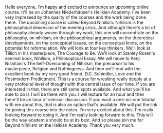  Hello everyone, I'm happy and excited to announce an upcoming online course. It'll be on Johannes Niederhäuser's Hellkian Academy. I've been very impressed by the quality of the courses and the work being done there. The upcoming course is called Beyond Nihilism. Nihilism is the philosophical dimension of the meeting crisis. And although there's a lot of philosophy already woven through my work, this one will concentrate on the philosophy, on nihilism, on the philosophical arguments, on the theoretical developments, on the conceptual issues, on the conceptual knots, on the potential for reformulation. We will look at four key thinkers. We'll look at Tillich in his masterpiece, The Courage to Be. We'll look at Stanley Rosen's seminal book, Nihilism, a Philosophical Essay. We will move to Kenji Nishitani's The Self-Overcoming of Nihilism, the precursor to his masterpiece, Religion and Nothingness. And then we'll end with the excellent book by my very good friend, D.C. Schindler, Love and the Postmodern Predictment. This is a course for wrestling really deeply at a very profound level of thought with this central issue of our time. If you are interested in that, there are still some spots available. And what you'll be able to do is I will be there with you. I will lecture for an hour and then there'll be an hour of seminar discussion. If you want a one-on-one tutorial with me about this, that is also an option that's available. We will put the link for joining this course into the notes. I'm very excited about this. I'm really looking forward to doing it. And I'm really looking forward to this. This will be the way academia should be at its best. And so please join me for Beyond Nihilism on the Halkian Academy. Thank you very much.